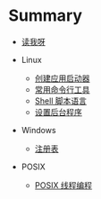 # Summary

* [读我呀](README.md)

* Linux
  * [创建应用启动器](./linux/daily/desktop.md)
  * [常用命令行工具](./linux/shell/command-line.md)
  * [Shell 脚本语言](./linux/shell/shell-language.md)
  * [设置后台程序](./linux/server/back.md)

* Windows
  * [注册表](./windows/regedit.md)

* POSIX
  * [POSIX 线程编程](./posix/posix_thread.md)
